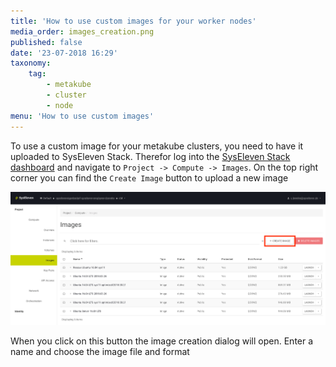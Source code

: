 ```yaml
---
title: 'How to use custom images for your worker nodes'
media_order: images_creation.png
published: false
date: '23-07-2018 16:29'
taxonomy:
    tag:
        - metakube
        - cluster
        - node
menu: 'How to use custom images'
---
```


To use a custom image for your metakube clusters, you need to have it uploaded to SysEleven Stack. Therefor log into the [SysEleven Stack dashboard](https://dashboard.cloud.syseleven.net/) and navigate to `Project -> Compute -> Images`. On the top right corner you can find the `Create Image` button to upload a new image

![Overview of the images tab](images_overview.png)

When you click on this button the image creation dialog will open. Enter a name and choose the image file and format

